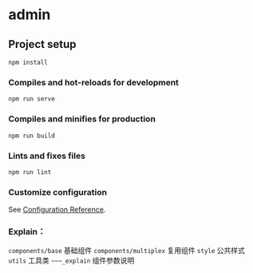 # admin

## Project setup
```
npm install
```

### Compiles and hot-reloads for development
```
npm run serve
```

### Compiles and minifies for production
```
npm run build
```

### Lints and fixes files
```
npm run lint
```

### Customize configuration
See [Configuration Reference](https://cli.vuejs.org/config/).

### Explain：
`components/base`  基础组件
`components/multiplex` 复用组件
`style` 公共样式
`utils` 工具类
`~~~_explain` 组件参数说明
